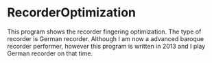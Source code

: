 # RecorderOptimization
This program shows the recorder fingering optimization. The type of recorder is German recorder. Although I am now a advanced baroque recorder performer, however this program is written in 2013 and I play German recorder on that time.
